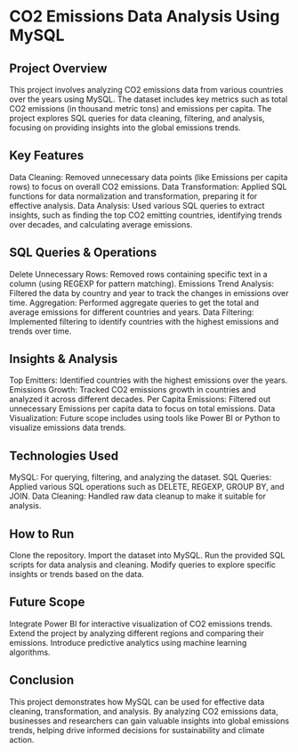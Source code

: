 # CO2 Emissions Data Analysis Using MySQL
## Project Overview
This project involves analyzing CO2 emissions data from various countries over the years using MySQL. The dataset includes key metrics such as total CO2 emissions (in thousand metric tons) and emissions per capita. The project explores SQL queries for data cleaning, filtering, and analysis, focusing on providing insights into the global emissions trends.

## Key Features
Data Cleaning: Removed unnecessary data points (like Emissions per capita rows) to focus on overall CO2 emissions.
Data Transformation: Applied SQL functions for data normalization and transformation, preparing it for effective analysis.
Data Analysis: Used various SQL queries to extract insights, such as finding the top CO2 emitting countries, identifying trends over decades, and calculating average emissions.
## SQL Queries & Operations
Delete Unnecessary Rows: Removed rows containing specific text in a column (using REGEXP for pattern matching).
Emissions Trend Analysis: Filtered the data by country and year to track the changes in emissions over time.
Aggregation: Performed aggregate queries to get the total and average emissions for different countries and years.
Data Filtering: Implemented filtering to identify countries with the highest emissions and trends over time.
## Insights & Analysis
Top Emitters: Identified countries with the highest emissions over the years.
Emissions Growth: Tracked CO2 emissions growth in countries and analyzed it across different decades.
Per Capita Emissions: Filtered out unnecessary Emissions per capita data to focus on total emissions.
Data Visualization: Future scope includes using tools like Power BI or Python to visualize emissions data trends.
## Technologies Used
MySQL: For querying, filtering, and analyzing the dataset.
SQL Queries: Applied various SQL operations such as DELETE, REGEXP, GROUP BY, and JOIN.
Data Cleaning: Handled raw data cleanup to make it suitable for analysis.
## How to Run
Clone the repository.
Import the dataset into MySQL.
Run the provided SQL scripts for data analysis and cleaning.
Modify queries to explore specific insights or trends based on the data.
## Future Scope
Integrate Power BI for interactive visualization of CO2 emissions trends.
Extend the project by analyzing different regions and comparing their emissions.
Introduce predictive analytics using machine learning algorithms.
## Conclusion
This project demonstrates how MySQL can be used for effective data cleaning, transformation, and analysis. By analyzing CO2 emissions data, businesses and researchers can gain valuable insights into global emissions trends, helping drive informed decisions for sustainability and climate action.
